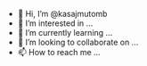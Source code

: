 - 👋 Hi, I’m @kasajmutomb
- 👀 I’m interested in ...
- 🌱 I’m currently learning ...
- 💞️ I’m looking to collaborate on ...
- 📫 How to reach me ...

<!---
kasajmutomb/kasajmutomb is a ✨ special ✨ repository because its `README.md` (this file) appears on your GitHub profile.
You can click the Preview link to take a look at your changes.
--->
